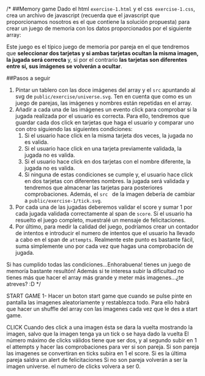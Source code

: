 /* ##Memory game
Dado el html ``exercise-1.html`` y el css`` exercise-1.css``, crea un archivo de javascript (recuerda que el
 javascript que
 proporcionamos nosotros es el que contiene la solución propuesta) para crear un juego de memoria con
los datos proporcionados por el siguiente array:

Este juego es el típico juego de memoria por pareja en el que tendremos que **seleccionar dos tarjetas y si ambas tarjetas
 ocultan la misma imagen, la jugada será correcta** y, si por el contrario **las tarjetas son diferentes entre sí, sus
 imágenes se volverán a ocultar**.
 
##Pasos a seguir
 
 1.  Pintar un tablero con las doce imágenes del array y el `src` apuntando al svg de `public/exercise/universe.svg`. 
 Ten en cuenta que como es un juego de parejas, las imágenes y nombres están repetidas en el array.
 2. Añadir a cada una de las imágenes un evento click para comprobar si la jugada realizada por el usuario es correcta.
 Para ello, tendremos que guardar cada dos click en tarjetas que haga el usuario y comparar uno con otro siguiendo
  las siguientes condiciones:
    1. Si el usuario hace click en la misma tarjeta dos veces, la jugada no es valida.
    2. Si el usuario hace click en una tarjeta previamente validada, la jugada no es valida.
    3. Si el usuario hace click en dos tarjetas con el nombre diferente, la jugada no es valida.
    4. Si ninguna de estas condiciones se cumple y, el usuario hace click en dos tarjetas con diferentes nombres. la
     jugada será validada y tendremos que almacenar las tarjetas para posteriores comprobaciones. Además, el ``src
     `` de la imagen debería de cambiar a ``public/exercise-1/tick.svg``.
 3. Por cada una de las jugadas deberemos validar el score y sumar 1 por cada jugada validada correctamente al span
  de ```score```. Si el
  usuario ha resuelto el juego completo, muestralé un mensaje de felicitaciones.
 4. Por último, para medir la calidad del juego, podríamos crear un contador de intentos e introducir el numero de
  intentos que el usuario ha llevado a cabo en el span de ``attempts``. Realmente este punto es bastante fácil, suma
   simplemente uno por cada vez que hagas una comprobación de jugada.

Si has cumplido todas las condiciones...Enhorabuena! tienes un juego de memoría bastante resultón! Además si te
 interesa subir la dificultad no tienes más que hacer el array más grande y meter más imagenes...¿te atreves? :D
 */


START GAME
1- Hacer un boton start game que cuando se pulse pinte en pantalla las imagenes aleatoriamente y restablezca todo.
Para ello habrá que hacer un shuffle del array con las imagenes cada vez que le des a start game.

CLICK
Cuando des click a una imagen ésta se dara la vuelta mostrando la imagen, salvo que la imagen tenga ya un tick o se haya dado la vuelta
El número máximo de clicks válidos tiene que ser dos, y al segundo subir en 1 el attempts y hacer las comprobaciones para ver si son pareja.
Si son pareja las imagenes se convertiran en ticks subira en 1 el score. Si es la última pareja saldra un alert de felicitaciones
Si no son pareja volverán a ser la imagen universe.
el numero de clicks volvera a ser 0.
